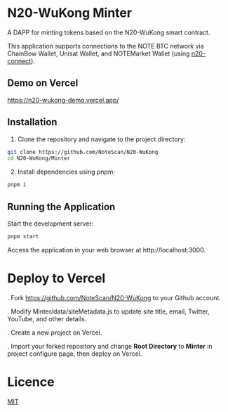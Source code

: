 # N20-WuKong Minter

A DAPP for minting tokens based on the N20-WuKong smart contract.

This application supports connections to the NOTE BTC network via ChainBow Wallet, Unisat Wallet, and NOTEMarket Wallet (using <a href='https://github.com/NoteScan/n20-connect'>n20-connect</a>).

## Demo on Vercel
https://n20-wukong-demo.vercel.app/

## Installation

1. Clone the repository and navigate to the project directory:

```bash
git clone https://github.com/NoteScan/N20-WuKong
cd N20-WuKong/Minter
```

2. Install dependencies using pnpm:

```bash
pnpm i
```

## Running the Application

Start the development server:

```bash
pnpm start
```

Access the application in your web browser at http://localhost:3000.

# Deploy to Vercel
. Fork https://github.com/NoteScan/N20-WuKong to your Github account.

. Modify Minter/data/siteMetadata.js to update site title, email, Twitter, YouTube, and other details.

. Create a new project on Vercel.

. Import your forked repository and change **Root Directory** to **Minter** in project configure page, then deploy on Vercel.


# Licence

[MIT](./LICENSE)
